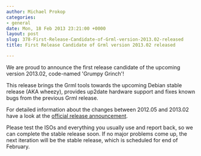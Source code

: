 ```yaml
---
author: Michael Prokop
categories:
- general
date: Mon, 18 Feb 2013 23:21:00 +0000
layout: post
slug: 378-First-Release-Candidate-of-Grml-version-2013.02-released
title: First Release Candidate of Grml version 2013.02 released

---
```

We are proud to announce the first release candidate of the upcoming version 2013\.02, code\-named 'Grumpy Grinch'!

This release brings the Grml tools towards the upcoming Debian stable release (AKA wheezy), provides up2date hardware support and fixes known bugs from the previous Grml release.

For detailed information about the changes between 2012\.05 and 2013\.02 have a look at the [official release announcement](https://grml.org/changelogs/README-grml-2013.02-rc1/).

Please test the ISOs and everything you usually use and report back, so we can complete the stable release soon. If no major problems come up, the next iteration will be the stable release, which is scheduled for end of February.
